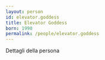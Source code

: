 ```yaml
---
layout: person
id: elevator.goddess
title: Elevator Goddess
born: 1990
permalink: /people/elevator.goddess
---
```


Dettagli della persona 